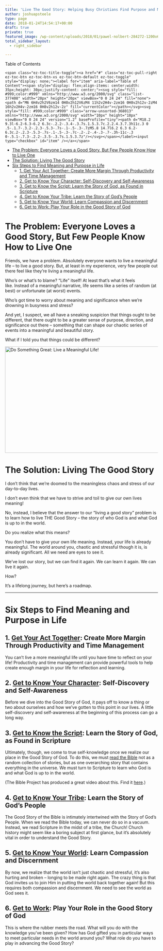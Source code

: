 ```yaml
---
title: 'Live The Good Story: Helping Busy Christians Find Purpose and Meaning in Life'
author: joshuapsteele
type: page
date: 2018-01-24T14:54:17+00:00
draft: true
private: true
featured_image: /wp-content/uploads/2018/01/pawel-nolbert-284272-1200x675.jpg
total_sidebar_layout:
  - right_sidebar

---
```

<div id="ez-toc-container" class="ez-toc-v2_0_37 counter-hierarchy ez-toc-counter ez-toc-grey ez-toc-container-direction">
  <div class="ez-toc-title-container">
    <p class="ez-toc-title">
      Table of Contents
    </p>
    
    <span class="ez-toc-title-toggle"><a href="#" class="ez-toc-pull-right ez-toc-btn ez-toc-btn-xs ez-toc-btn-default ez-toc-toggle" style="display: none;"><label for="item" aria-label="Table of Content"><span style="display: flex;align-items: center;width: 35px;height: 30px;justify-content: center;"><svg style="fill: #999;color:#999" xmlns="http://www.w3.org/2000/svg" class="list-377408" width="20px" height="20px" viewBox="0 0 24 24" fill="none"><path d="M6 6H4v2h2V6zm14 0H8v2h12V6zM4 11h2v2H4v-2zm16 0H8v2h12v-2zM4 16h2v2H4v-2zm16 0H8v2h12v-2z" fill="currentColor"></path></svg><svg style="fill: #999;color:#999" class="arrow-unsorted-368013" xmlns="http://www.w3.org/2000/svg" width="10px" height="10px" viewBox="0 0 24 24" version="1.2" baseProfile="tiny"><path d="M18.2 9.3l-6.2-6.3-6.2 6.3c-.2.2-.3.4-.3.7s.1.5.3.7c.2.2.4.3.7.3h11c.3 0 .5-.1.7-.3.2-.2.3-.5.3-.7s-.1-.5-.3-.7zM5.8 14.7l6.2 6.3 6.2-6.3c.2-.2.3-.5.3-.7s-.1-.5-.3-.7c-.2-.2-.4-.3-.7-.3h-11c-.3 0-.5.1-.7.3-.2.2-.3.5-.3.7s.1.5.3.7z"/></svg></span></label><input type="checkbox" id="item" /></a></span>
  </div><nav>
  
  <ul class='ez-toc-list ez-toc-list-level-1' >
    <li class='ez-toc-page-1 ez-toc-heading-level-1'>
      <a class="ez-toc-link ez-toc-heading-1" href="https://joshuapsteele.com/live-meaningful-life-live-good-story/#The_Problem_Everyone_Loves_a_Good_Story_But_Few_People_Know_How_to_Live_One" title="The Problem: Everyone Loves a Good Story, But Few People Know How to Live One">The Problem: Everyone Loves a Good Story, But Few People Know How to Live One</a>
    </li>
    <li class='ez-toc-page-1 ez-toc-heading-level-1'>
      <a class="ez-toc-link ez-toc-heading-2" href="https://joshuapsteele.com/live-meaningful-life-live-good-story/#The_Solution_Living_The_Good_Story" title="The Solution: Living The Good Story">The Solution: Living The Good Story</a>
    </li>
    <li class='ez-toc-page-1 ez-toc-heading-level-1'>
      <a class="ez-toc-link ez-toc-heading-3" href="https://joshuapsteele.com/live-meaningful-life-live-good-story/#Six_Steps_to_Find_Meaning_and_Purpose_in_Life" title="Six Steps to Find Meaning and Purpose in Life">Six Steps to Find Meaning and Purpose in Life</a><ul class='ez-toc-list-level-2'>
        <li class='ez-toc-heading-level-2'>
          <a class="ez-toc-link ez-toc-heading-4" href="https://joshuapsteele.com/live-meaningful-life-live-good-story/#1_Get_Your_Act_Together_Create_More_Margin_Through_Productivity_and_Time_Management" title="1. Get Your Act Together: Create More Margin Through Productivity and Time Management">1. Get Your Act Together: Create More Margin Through Productivity and Time Management</a>
        </li>
        <li class='ez-toc-page-1 ez-toc-heading-level-2'>
          <a class="ez-toc-link ez-toc-heading-5" href="https://joshuapsteele.com/live-meaningful-life-live-good-story/#2_Get_to_Know_Your_Character_Self-Discovery_and_Self-Awareness" title="2. Get to Know Your Character: Self-Discovery and Self-Awareness">2. Get to Know Your Character: Self-Discovery and Self-Awareness</a>
        </li>
        <li class='ez-toc-page-1 ez-toc-heading-level-2'>
          <a class="ez-toc-link ez-toc-heading-6" href="https://joshuapsteele.com/live-meaningful-life-live-good-story/#3_Get_to_Know_the_Script_Learn_the_Story_of_God_as_Found_in_Scripture" title="3. Get to Know the Script: Learn the Story of God, as Found in Scripture">3. Get to Know the Script: Learn the Story of God, as Found in Scripture</a>
        </li>
        <li class='ez-toc-page-1 ez-toc-heading-level-2'>
          <a class="ez-toc-link ez-toc-heading-7" href="https://joshuapsteele.com/live-meaningful-life-live-good-story/#4_Get_to_Know_Your_Tribe_Learn_the_Story_of_Gods_People" title="4. Get to Know Your Tribe: Learn the Story of God’s People">4. Get to Know Your Tribe: Learn the Story of God’s People</a>
        </li>
        <li class='ez-toc-page-1 ez-toc-heading-level-2'>
          <a class="ez-toc-link ez-toc-heading-8" href="https://joshuapsteele.com/live-meaningful-life-live-good-story/#5_Get_to_Know_Your_World_Learn_Compassion_and_Discernment" title="5. Get to Know Your World: Learn Compassion and Discernment">5. Get to Know Your World: Learn Compassion and Discernment</a>
        </li>
        <li class='ez-toc-page-1 ez-toc-heading-level-2'>
          <a class="ez-toc-link ez-toc-heading-9" href="https://joshuapsteele.com/live-meaningful-life-live-good-story/#6_Get_to_Work_Play_Your_Role_in_the_Good_Story_of_God" title="6. Get to Work: Play Your Role in the Good Story of God">6. Get to Work: Play Your Role in the Good Story of God</a>
        </li>
      </ul>
    </li>
  </ul></nav>
</div>

# <span class="ez-toc-section" id="The_Problem_Everyone_Loves_a_Good_Story_But_Few_People_Know_How_to_Live_One"></span>The Problem: Everyone Loves a Good Story, But Few People Know How to Live One<span class="ez-toc-section-end"></span>

Friends, we have a problem. Absolutely everyone wants to live a meaningful life – to live a good story. But, at least in my experience, very few people out there feel like they’re living a meaningful life.

Who’s or what’s to blame? “Life” itself! At least that’s what it feels like. Instead of a meaningful narrative, life seems like a series of random (at best) or unfortunate (at worst) events.

Who’s got time to worry about meaning and significance when we’re drowning in busyness and stress?

And yet, I suspect, we all have a sneaking suspicion that things ought to be different, that there ought to be a greater sense of purpose, direction, and significance out there – something that can shape our chaotic series of events into a meaningful and beautiful story.

What if I told you that things could be different?

<img decoding="async" loading="lazy" class="alignnone size-large wp-image-40137" src="https://joshuapsteele.com/wp-content/uploads/2018/01/clark-tibbs-367075-1024x683.jpg" alt="Do Something Great: Live a Meaningful Life!" width="525" height="350" srcset="https://joshuapsteele.com/wp-content/uploads/2018/01/clark-tibbs-367075-1024x683.jpg 1024w, https://joshuapsteele.com/wp-content/uploads/2018/01/clark-tibbs-367075-300x200.jpg 300w, https://joshuapsteele.com/wp-content/uploads/2018/01/clark-tibbs-367075-768x512.jpg 768w" sizes="(max-width: 525px) 100vw, 525px" /> 

# <span class="ez-toc-section" id="The_Solution_Living_The_Good_Story"></span>The Solution: Living The Good Story<span class="ez-toc-section-end"></span>

I don’t think that we’re doomed to the meaningless chaos and stress of our day-to-day lives.

I don’t even think that we have to strive and toil to give our own lives meaning!

No, instead, I believe that the answer to our “living a good story” problem is to learn how to live THE Good Story – the story of who God is and what God is up to in the world.

Do you realize what this means?

You don’t have to give your own life meaning. Instead, your life is already meaningful. The world around you, chaotic and stressful though it is, is already significant. All we need are eyes to see it.

We’ve lost our story, but we can find it again. We can learn it again. We can live it again.

How?

It’s a lifelong journey, but here’s a roadmap.

* * *

# <span class="ez-toc-section" id="Six_Steps_to_Find_Meaning_and_Purpose_in_Life"></span>Six Steps to Find Meaning and Purpose in Life<span class="ez-toc-section-end"></span>

## <span class="ez-toc-section" id="1_Get_Your_Act_Together_Create_More_Margin_Through_Productivity_and_Time_Management"></span>1. [**Get Your Act Together**][1]: Create More Margin Through Productivity and Time Management<span class="ez-toc-section-end"></span>

You can’t live a more meaningful life until you have time to reflect on your life! Productivity and time management can provide powerful tools to help create enough margin in your life for reflection and learning.

## <span class="ez-toc-section" id="2_Get_to_Know_Your_Character_Self-Discovery_and_Self-Awareness"></span>2. [**Get to Know Your Character**][2]: Self-Discovery and Self-Awareness<span class="ez-toc-section-end"></span>

Before we dive into the Good Story of God, it pays off to know a thing or two about ourselves and how we’ve gotten to this point in our lives. A little self-discovery and self-awareness at the beginning of this process can go a long way.

## <span class="ez-toc-section" id="3_Get_to_Know_the_Script_Learn_the_Story_of_God_as_Found_in_Scripture"></span>3. [**Get to Know the Script**][3]: Learn the Story of God, as Found in Scripture<span class="ez-toc-section-end"></span>

Ultimately, though, we come to true self-knowledge once we realize our place in the Good Story of God. To do this, we must [read the Bible][4] not as a random collection of stories, but as one overarching story that contains everything in the universe. We must turn to Scripture to learn who God is and what God is up to in the world.

(The Bible Project has produced a great video about this. Find it <a href="https://www.youtube.com/watch?v=7_CGP-12AE0" target="_blank" rel="noopener">here</a>.)

## <span class="ez-toc-section" id="4_Get_to_Know_Your_Tribe_Learn_the_Story_of_Gods_People"></span>4. [**Get to Know Your Tribe**][5]: Learn the Story of God’s People<span class="ez-toc-section-end"></span>

The Good Story of the Bible is intimately intertwined with the Story of God’s People. When we read the Bible today, we can never do so in a vacuum. Instead, we read Scripture in the midst of a tribe, the Church! Church history might seem like a boring subject at first glance, but it’s absolutely vital in order to understand the Good Story.

## <span class="ez-toc-section" id="5_Get_to_Know_Your_World_Learn_Compassion_and_Discernment"></span>5. [**Get to Know Your World**][6]: Learn Compassion and Discernment<span class="ez-toc-section-end"></span>

By now, we realize that the world isn’t just chaotic and stressful, it’s also hurting and broken – longing to be made right again. The crazy thing is that God invites us to join Him in putting the world back together again! But this requires both compassion and discernment. We need to see the world as God sees it.

## <span class="ez-toc-section" id="6_Get_to_Work_Play_Your_Role_in_the_Good_Story_of_God"></span>6. [**Get to Work**][7]: Play Your Role in the Good Story of God<span class="ez-toc-section-end"></span>

This is where the rubber meets the road. What will you do with the knowledge you’ve been given? How has God gifted you in particular ways to meet particular needs in the world around you? What role do you have to play in advancing the Good Story?

 [1]: https://joshuapsteele.com/category/live-the-good-story/get-your-act-together/
 [2]: https://joshuapsteele.com/category/personality/
 [3]: https://joshuapsteele.com/category/bible-and-scripture/
 [4]: https://joshuapsteele.com/amy-chase-scripture-handle-with-care/
 [5]: https://joshuapsteele.com/category/church-and-theology/
 [6]: https://joshuapsteele.com/category/worldview/
 [7]: https://joshuapsteele.com/category/christian-life/